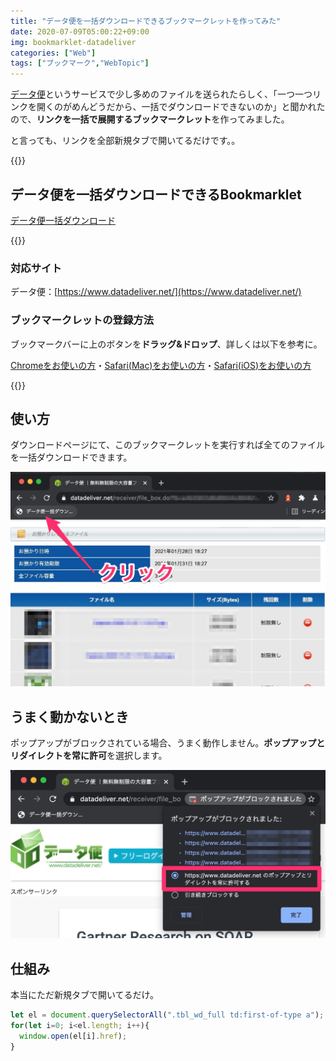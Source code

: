 ```yaml
---
title: "データ便を一括ダウンロードできるブックマークレットを作ってみた"
date: 2020-07-09T05:00:22+09:00
img: bookmarklet-datadeliver
categories: ["Web"]
tags: ["ブックマーク","WebTopic"]
---
```


[データ便](https://www.datadeliver.net/)というサービスで少し多めのファイルを送られたらしく、「一つ一つリンクを開くのがめんどうだから、一括でダウンロードできないのか」と聞かれたので、<b>リンクを一括で展開するブックマークレット</b>を作ってみました。

と言っても、リンクを全部新規タブで開いてるだけです。。

{{<ad>}}

## データ便を一括ダウンロードできるBookmarklet

<p class=noIndent>
  <a href="javascript:(function()%7Blet%20el%20%3D%20document.querySelectorAll(%22.tbl_wd_full%20td%3Afirst-of-type%20a%22)%3Bfor(let%20i%3D0%3B%20i%3Cel.length%3B%20i%2B%2B)%7Bwindow.open(el%5Bi%5D.href)%3B%7D%7D)()" class=download>データ便一括ダウンロード</a>
</p>
{{<bg>}}

### 対応サイト

データ便：[https://www.datadeliver.net/](https://www.datadeliver.net/)

### ブックマークレットの登録方法

ブックマークバーに上のボタンを**ドラッグ&ドロップ**、詳しくは以下を参考に。

<p class="noIndent"><a href="https://2001y.me/blog/web/bookmarklet-chrome" target="_blank" rel="noopener noreferrer">Chromeをお使いの方</a>・<a href="https://2001y.me/blog/web/bookmarklet-mac-safari" target="_blank" rel="noopener noreferrer">Safari(Mac)をお使いの方</a>・<a href="https://2001y.me/blog/web/bookmarklet-ios-safari" target="_blank" rel="noopener noreferrer">Safari(iOS)をお使いの方</a></p>

{{<bg-end>}}

## 使い方

ダウンロードページにて、このブックマークレットを実行すれば全てのファイルを一括ダウンロードできます。

![](../../../images/bookmarklet-datadeliver-0.jpg)

## うまく動かないとき

ポップアップがブロックされている場合、うまく動作しません。<b>ポップアップとリダイレクトを常に許可</b>を選択します。

![ポップアップブロックなどは許可する必要がある](../../../images/bookmarklet-datadeliver-1.jpg)

## 仕組み

本当にただ新規タブで開いてるだけ。

```js
let el = document.querySelectorAll(".tbl_wd_full td:first-of-type a");
for(let i=0; i<el.length; i++){
  window.open(el[i].href);
}
```